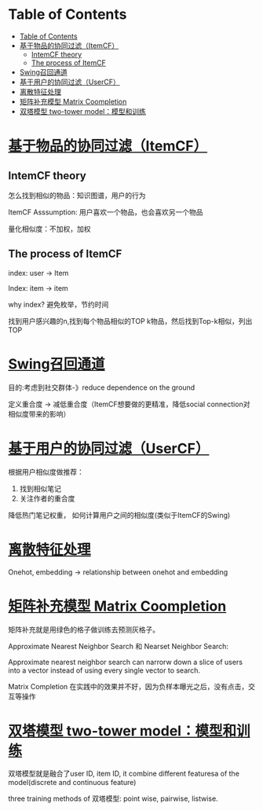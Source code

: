 # Table of Contents

- [Table of Contents](#table-of-contents)
- [基于物品的协同过滤（ItemCF）](#基于物品的协同过滤itemcf)
  - [IntemCF theory](#intemcf-theory)
  - [The process of ItemCF](#the-process-of-itemcf)
- [Swing召回通道](#swing召回通道)
- [基于用户的协同过滤（UserCF）](#基于用户的协同过滤usercf)
- [离散特征处理](#离散特征处理)
- [矩阵补充模型 Matrix Coompletion](#矩阵补充模型-matrix-coompletion)
- [双塔模型 two-tower model：模型和训练](#双塔模型-two-tower-model模型和训练)

# [基于物品的协同过滤（ItemCF）](https://github.com/Linsen-gao-457/RecommenderSystem/blob/main/Slides/02_Retrieval_01.pdf)

## IntemCF theory

怎么找到相似的物品：知识图谱，用户的行为

ItemCF Asssumption: 用户喜欢一个物品，也会喜欢另一个物品

量化相似度：不加权，加权

## The process of ItemCF

index: user -> Item

Index: item -> item

why index?
避免枚举，节约时间

找到用户感兴趣的n,找到每个物品相似的TOP k物品，然后找到Top-k相似，列出TOP

# [Swing召回通道](https://github.com/Linsen-gao-457/RecommenderSystem/blob/main/Slides/02_Retrieval_02.pdf)

目的:考虑到社交群体-》reduce dependence on the ground

定义重合度 -> 减低重合度（ItemCF想要做的更精准，降低social connection对相似度带来的影响）

# [基于用户的协同过滤（UserCF）](https://github.com/Linsen-gao-457/RecommenderSystem/blob/main/Slides/02_Retrieval_03.pdf)

 根据用户相似度做推荐：
 1. 找到相似笔记
 2. 关注作者的重合度

 降低热门笔记权重， 如何计算用户之间的相似度(类似于ItemCF的Swing)

 # [离散特征处理](https://github.com/Linsen-gao-457/RecommenderSystem/blob/main/Slides/02_Retrieval_04.pdf)

 Onehot, embedding -> relationship between onehot and embedding

 # [矩阵补充模型 Matrix Coompletion](https://github.com/Linsen-gao-457/RecommenderSystem/blob/main/Slides/02_Retrieval_05.pdf)

 矩阵补充就是用绿色的格子做训练去预测灰格子。


 Approximate Nearest Neighbor Search 和  Nearset Neighbor Search:

 Approximate nearest neighbor search can narrorw down a slice of users into a vector instead of using every single vector to search.

 Matrix Completion 在实践中的效果并不好，因为负样本曝光之后，没有点击，交互等操作

 # [双塔模型 two-tower model：模型和训练](https://github.com/Linsen-gao-457/RecommenderSystem/blob/main/Slides/02_Retrieval_06.pdf)

 双塔模型就是融合了user ID, item ID, it combine different featuresa of the model(discrete and continuous feature)

 three training methods of 双塔模型: point wise, pairwise, listwise.

